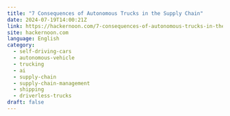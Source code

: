 ```yaml
---
title: "7 Consequences of Autonomous Trucks in the Supply Chain"
date: 2024-07-19T14:00:21Z
link: https://hackernoon.com/7-consequences-of-autonomous-trucks-in-the-supply-chain?source=rss&utm_medium=RSS&utm_source=news.12bit.vn
site: hackernoon.com
language: English
category:
  - self-driving-cars
  - autonomous-vehicle
  - trucking
  - ai
  - supply-chain
  - supply-chain-management
  - shipping
  - driverless-trucks
draft: false
---
```

